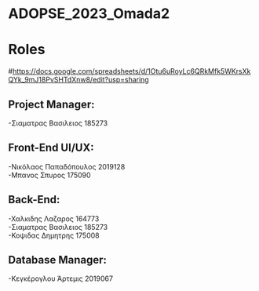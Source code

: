 # ADOPSE_2023_Omada2


# Roles
#https://docs.google.com/spreadsheets/d/1Otu6uRoyLc6QRkMfk5WKrsXkQYk_9mJ18PvSHTdXnw8/edit?usp=sharing

## Project Manager:
-Σιαματρας Βασιλειος 185273<br>

## Front-End UI/UX:
-Νικόλαος Παπαδόπουλος 2019128<br>
-Μπανος Σπυρος 175090

## Back-End:
-Χαλκιδης Λαζαρος 164773<br>
-Σιαματρας Βασιλειος 185273<br>
-Κοψιδας Δημητρης 175008<br>

## Database Manager:
-Κεγκέρογλου Άρτεμις 2019067
